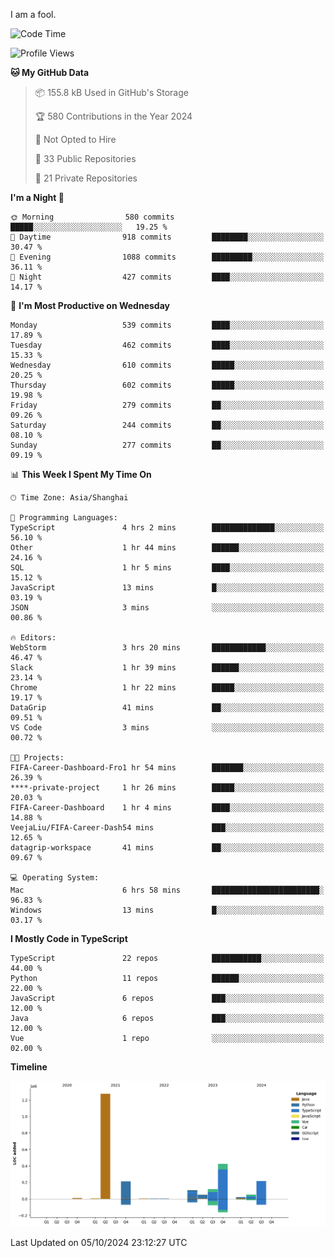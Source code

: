 I am a fool.

<!--START_SECTION:waka-->
![Code Time](http://img.shields.io/badge/Code%20Time-1%2C889%20hrs-blue)

![Profile Views](http://img.shields.io/badge/Profile%20Views-0-blue)

**🐱 My GitHub Data** 

> 📦 155.8 kB Used in GitHub's Storage 
 > 
> 🏆 580 Contributions in the Year 2024
 > 
> 🚫 Not Opted to Hire
 > 
> 📜 33 Public Repositories 
 > 
> 🔑 21 Private Repositories 
 > 
**I'm a Night 🦉** 

```text
🌞 Morning                580 commits         █████░░░░░░░░░░░░░░░░░░░░   19.25 % 
🌆 Daytime                918 commits         ████████░░░░░░░░░░░░░░░░░   30.47 % 
🌃 Evening                1088 commits        █████████░░░░░░░░░░░░░░░░   36.11 % 
🌙 Night                  427 commits         ████░░░░░░░░░░░░░░░░░░░░░   14.17 % 
```
📅 **I'm Most Productive on Wednesday** 

```text
Monday                   539 commits         ████░░░░░░░░░░░░░░░░░░░░░   17.89 % 
Tuesday                  462 commits         ████░░░░░░░░░░░░░░░░░░░░░   15.33 % 
Wednesday                610 commits         █████░░░░░░░░░░░░░░░░░░░░   20.25 % 
Thursday                 602 commits         █████░░░░░░░░░░░░░░░░░░░░   19.98 % 
Friday                   279 commits         ██░░░░░░░░░░░░░░░░░░░░░░░   09.26 % 
Saturday                 244 commits         ██░░░░░░░░░░░░░░░░░░░░░░░   08.10 % 
Sunday                   277 commits         ██░░░░░░░░░░░░░░░░░░░░░░░   09.19 % 
```


📊 **This Week I Spent My Time On** 

```text
🕑︎ Time Zone: Asia/Shanghai

💬 Programming Languages: 
TypeScript               4 hrs 2 mins        ██████████████░░░░░░░░░░░   56.10 % 
Other                    1 hr 44 mins        ██████░░░░░░░░░░░░░░░░░░░   24.16 % 
SQL                      1 hr 5 mins         ████░░░░░░░░░░░░░░░░░░░░░   15.12 % 
JavaScript               13 mins             █░░░░░░░░░░░░░░░░░░░░░░░░   03.19 % 
JSON                     3 mins              ░░░░░░░░░░░░░░░░░░░░░░░░░   00.86 % 

🔥 Editors: 
WebStorm                 3 hrs 20 mins       ████████████░░░░░░░░░░░░░   46.47 % 
Slack                    1 hr 39 mins        ██████░░░░░░░░░░░░░░░░░░░   23.14 % 
Chrome                   1 hr 22 mins        █████░░░░░░░░░░░░░░░░░░░░   19.17 % 
DataGrip                 41 mins             ██░░░░░░░░░░░░░░░░░░░░░░░   09.51 % 
VS Code                  3 mins              ░░░░░░░░░░░░░░░░░░░░░░░░░   00.72 % 

🐱‍💻 Projects: 
FIFA-Career-Dashboard-Fro1 hr 54 mins        ███████░░░░░░░░░░░░░░░░░░   26.39 % 
****-private-project     1 hr 26 mins        █████░░░░░░░░░░░░░░░░░░░░   20.03 % 
FIFA-Career-Dashboard    1 hr 4 mins         ████░░░░░░░░░░░░░░░░░░░░░   14.88 % 
VeejaLiu/FIFA-Career-Dash54 mins             ███░░░░░░░░░░░░░░░░░░░░░░   12.65 % 
datagrip-workspace       41 mins             ██░░░░░░░░░░░░░░░░░░░░░░░   09.67 % 

💻 Operating System: 
Mac                      6 hrs 58 mins       ████████████████████████░   96.83 % 
Windows                  13 mins             █░░░░░░░░░░░░░░░░░░░░░░░░   03.17 % 
```

**I Mostly Code in TypeScript** 

```text
TypeScript               22 repos            ███████████░░░░░░░░░░░░░░   44.00 % 
Python                   11 repos            ██████░░░░░░░░░░░░░░░░░░░   22.00 % 
JavaScript               6 repos             ███░░░░░░░░░░░░░░░░░░░░░░   12.00 % 
Java                     6 repos             ███░░░░░░░░░░░░░░░░░░░░░░   12.00 % 
Vue                      1 repo              ░░░░░░░░░░░░░░░░░░░░░░░░░   02.00 % 
```



**Timeline**

![Lines of Code chart](https://raw.githubusercontent.com/VeejaLiu/VeejaLiu/master/assets/bar_graph.png)


 Last Updated on 05/10/2024 23:12:27 UTC
<!--END_SECTION:waka-->

